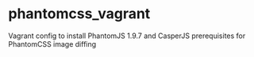 # phantomcss_vagrant
Vagrant config to install PhantomJS 1.9.7 and CasperJS prerequisites for PhantomCSS image diffing
